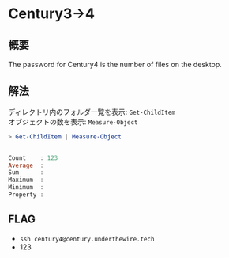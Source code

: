 # Century3->4

## 概要

The password for Century4 is the number of files on the desktop. 

## 解法

ディレクトリ内のフォルダ一覧を表示: `Get-ChildItem`  
オブジェクトの数を表示: `Measure-Object`

```powershell
> Get-ChildItem | Measure-Object


Count    : 123
Average  :
Sum      :
Maximum  :
Minimum  :
Property :
```

## FLAG

- `ssh century4@century.underthewire.tech`  
- 123